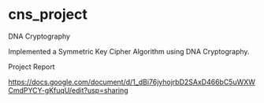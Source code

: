 # cns_project
DNA Cryptography

Implemented a Symmetric Key Cipher Algorithm using DNA Cryptography.


Project Report

https://docs.google.com/document/d/1_dBi76jyhojrbD2SAxD466bC5uWXWCmdPYCY-gKfuqU/edit?usp=sharing
